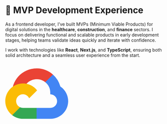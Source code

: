 # 🚀 MVP Development Experience

As a frontend developer, I’ve built MVPs (Minimum Viable Products) for digital solutions in the **healthcare**, **construction**, and **finance** sectors. I focus on delivering functional and scalable products in early development stages, helping teams validate ideas quickly and iterate with confidence.

I work with technologies like **React**, **Next.js**, and **TypeScript**, ensuring both solid architecture and a seamless user experience from the start.

<div style="width: 200px; height: 200px;">
  <svg xmlns="http://www.w3.org/2000/svg" width="100%" height="100%" preserveAspectRatio="xMidYMid" viewBox="0 -25 256 256">
    <path fill="#EA4335" d="m170.252 56.819 22.253-22.253 1.483-9.37C153.437-11.677 88.976-7.496 52.42 33.92 42.267 45.423 34.734 59.764 30.717 74.573l7.97-1.123 44.505-7.34 3.436-3.513c19.797-21.742 53.27-24.667 76.128-6.168l7.496.39Z"/>
    <path fill="#4285F4" d="M224.205 73.918a100.249 100.249 0 0 0-30.217-48.722l-31.232 31.232a55.515 55.515 0 0 1 20.379 44.037v5.544c15.35 0 27.797 12.445 27.797 27.796 0 15.352-12.446 27.485-27.797 27.485h-55.671l-5.466 5.934v33.34l5.466 5.231h55.67c39.93.311 72.553-31.494 72.864-71.424a72.303 72.303 0 0 0-31.793-60.453"/>
    <path fill="#34A853" d="M71.87 205.796h55.593V161.29H71.87a27.275 27.275 0 0 1-11.399-2.498l-7.887 2.42-22.409 22.253-1.952 7.574c12.567 9.489 27.9 14.825 43.647 14.757"/>
    <path fill="#FBBC05" d="M71.87 61.425C31.94 61.664-.237 94.228.001 134.159a72.301 72.301 0 0 0 28.222 56.88l32.248-32.246c-13.99-6.322-20.208-22.786-13.887-36.776 6.32-13.99 22.786-20.208 36.775-13.888a27.796 27.796 0 0 1 13.887 13.888l32.248-32.248A72.224 72.224 0 0 0 71.87 61.425"/>
  </svg>
</div>
